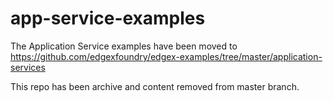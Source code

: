 # app-service-examples

The Application Service examples have been moved to https://github.com/edgexfoundry/edgex-examples/tree/master/application-services

This repo has been archive and content removed from master branch.